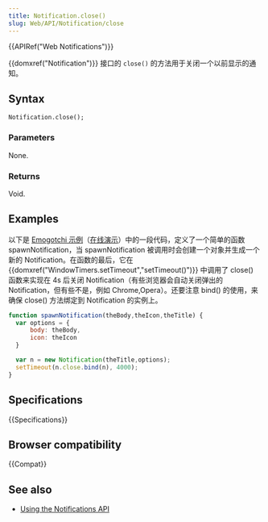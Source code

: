 ```yaml
---
title: Notification.close()
slug: Web/API/Notification/close
---
```


{{APIRef("Web Notifications")}}

{{domxref("Notification")}} 接口的 `close()` 的方法用于关闭一个以前显示的通知。

## Syntax

```plain
Notification.close();
```

### Parameters

None.

### Returns

Void.

## Examples

以下是 [Emogotchi 示例](https://github.com/mdn/emogotchi)（[在线演示](http://mdn.github.io/emogotchi/)）中的一段代码，定义了一个简单的函数 spawnNotification，当 spawnNotification 被调用时会创建一个对象并生成一个新的 Notification。在函数的最后，它在{{domxref("WindowTimers.setTimeout","setTimeout()")}} 中调用了 close() 函数来实现在 4s 后关闭 Notification（有些浏览器会自动关闭弹出的 Notification，但有些不是，例如 Chrome,Opera）。还要注意 bind() 的使用，来确保 close() 方法绑定到 Notification 的实例上。

```js
function spawnNotification(theBody,theIcon,theTitle) {
  var options = {
      body: theBody,
      icon: theIcon
  }

  var n = new Notification(theTitle,options);
  setTimeout(n.close.bind(n), 4000);
}
```

## Specifications

{{Specifications}}

## Browser compatibility

{{Compat}}

## See also

- [Using the Notifications API](/zh-CN/docs/Web/API/Notifications_API/Using_the_Notifications_API)
